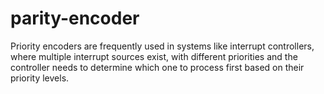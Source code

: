 # parity-encoder
Priority encoders are frequently used in systems like interrupt controllers, where multiple interrupt sources exist, with different priorities and the controller needs to determine which one to process first based on their priority levels. 

